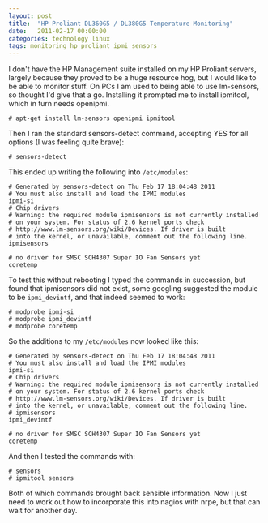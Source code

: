 ```yaml
---
layout: post
title:  "HP Proliant DL360G5 / DL380G5 Temperature Monitoring"
date:   2011-02-17 00:00:00
categories: technology linux
tags: monitoring hp proliant ipmi sensors
---
```


I don't have the HP Management suite installed on my HP Proliant servers, largely because they proved to be a huge resource hog, but I would like to be able to monitor stuff.  On PCs I am used to being able to use lm-sensors, so thought I'd give that a go.  Installing it prompted me to install ipmitool, which in turn needs openipmi.

    # apt-get install lm-sensors openipmi ipmitool

Then I ran the standard sensors-detect command, accepting YES for all options (I was feeling quite brave):

    # sensors-detect

This ended up writing the following into `/etc/modules`:

    # Generated by sensors-detect on Thu Feb 17 18:04:48 2011
    # You must also install and load the IPMI modules
    ipmi-si
    # Chip drivers
    # Warning: the required module ipmisensors is not currently installed
    # on your system. For status of 2.6 kernel ports check
    # http://www.lm-sensors.org/wiki/Devices. If driver is built
    # into the kernel, or unavailable, comment out the following line.
    ipmisensors

    # no driver for SMSC SCH4307 Super IO Fan Sensors yet
    coretemp

To test this without rebooting I typed the commands in succession, but found that ipmisensors did not exist, some googling suggested the module to be `ipmi_devintf`, and that indeed seemed to work:

    # modprobe ipmi-si
    # modprobe ipmi_devintf
    # modprobe coretemp

So the additions to my `/etc/modules` now looked like this:

    # Generated by sensors-detect on Thu Feb 17 18:04:48 2011
    # You must also install and load the IPMI modules
    ipmi-si
    # Chip drivers
    # Warning: the required module ipmisensors is not currently installed
    # on your system. For status of 2.6 kernel ports check
    # http://www.lm-sensors.org/wiki/Devices. If driver is built
    # into the kernel, or unavailable, comment out the following line.
    # ipmisensors
    ipmi_devintf

    # no driver for SMSC SCH4307 Super IO Fan Sensors yet
    coretemp

And then I tested the commands with:

    # sensors
    # ipmitool sensors

Both of which commands brought back sensible information.  Now I just need to work out how to incorporate this into nagios with nrpe, but that can wait for another day.

